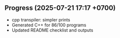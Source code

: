 ## Progress (2025-07-21 17:17 +0700)
- cpp transpiler: simpler prints
- Generated C++ for 86/100 programs
- Updated README checklist and outputs

